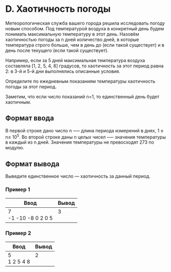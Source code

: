 # D. Хаотичность погоды

Метеорологическая служба вашего города решила исследовать погоду новым способом. Под температурой воздуха в конкретный день будем понимать максимальную температуру в этот день. Назовём хаотичностью погоды за n дней количество дней, в которые температура строго больше, чем в день до (если такой существует) и в день после текущего (если такой существует).

Например, если за 5 дней максимальная температура воздуха составляла [1, 2, 5, 4, 8] градусов, то хаотичность за этот период равна 2: в 3-й и 5-й дни выполнялись описанные условия.

Определите по ежедневным показаниям температуры хаотичность погоды за этот период.

Заметим, что если число показаний n=1, то единственный день будет хаотичным.

## Формат ввода

В первой строке дано число n –— длина периода измерений в днях, 1 ≤ n≤ 10<sup>5</sup>. Во второй строке даны n целых чисел –— значения температуры в каждый из n дней. Значения температуры не превосходят 273 по модулю.

## Формат вывода

Выведите единственное число — хаотичность за данный период.

### Пример 1

<table class="sample-tests">
  <thead>
     <tr>
        <th>Ввод</th>
        <th>Вывод</th>
     </tr>
  </thead>
  <tbody>
     <tr>
        <td>
            7<br>
            -1 -10 -8 0 2 0 5<br>
        </td>
        <td>
            3<br>
            <br>
        </td>
     </tr>
  </tbody>
</table>

### Пример 2

<table class="sample-tests">
  <thead>
     <tr>
        <th>Ввод</th>
        <th>Вывод</th>
     </tr>
  </thead>
  <tbody>
     <tr>
        <td>
            5<br>
            1 2 5 4 8<br>
        </td>
        <td>
            2<br>
            <br>
        </td>
     </tr>
  </tbody>
</table>
